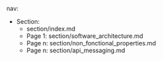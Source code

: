 nav:
  - Section:
    - section/index.md 
    - Page 1: section/software_architecture.md
    - Page n: section/non_fonctional_properties.md
    - Page n: section/api_messaging.md